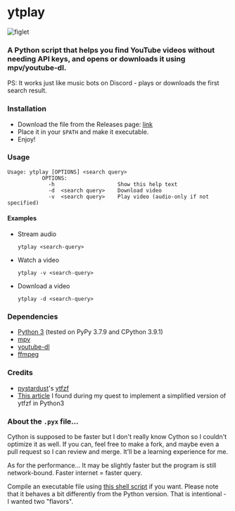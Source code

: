 # ytplay

![figlet](https://user-images.githubusercontent.com/50134239/109390169-2c1b9000-793a-11eb-94d4-d6b3edc631b7.png)

### A Python script that helps you find YouTube videos without needing API keys, and opens or downloads it using mpv/youtube-dl.

PS: It works just like music bots on Discord - plays or downloads the first search result.

### Installation
- Download the file from the Releases page: [link](https://github.com/cybarspace/ytplay/releases/download/v1.0.0/ytplay.py)
- Place it in your `$PATH` and make it executable.
- Enjoy!

### Usage
```
Usage: ytplay [OPTIONS] <search query>
           OPTIONS:
             -h                    Show this help text
             -d  <search query>    Download video
             -v  <search query>    Play video (audio-only if not specified)
```

#### Examples
- Stream audio

	`ytplay <search-query>`

- Watch a video

	`ytplay -v <search-query>`

- Download a video

	`ytplay -d <search-query>`

### Dependencies
- [Python 3](https://www.python.org/downloads/) (tested on PyPy 3.7.9 and CPython 3.9.1)
- [mpv](https://github.com/mpv-player/mpv)
- [youtube-dl](https://github.com/ytdl-org/youtube-dl)
- [ffmpeg](https://github.com/FFmpeg/FFmpeg)

### Credits
- [pystardust](https://github.com/pystardust)'s [ytfzf](https://github.com/pystardust/ytfzf)
- [This article](https://www.codeproject.com/articles/873060/python-search-youtube-for-video) I found during my quest to implement a simplified version of ytfzf in Python3

### About the `.pyx` file...

Cython is supposed to be faster but I don't really know Cython so I couldn't optimize it as well. If you can, feel free to make a fork, and maybe even a pull request so I can review and merge. It'll be a learning experience for me.

As for the performance... It may be slightly faster but the program is still network-bound. Faster internet = faster query.

Compile an executable file using [this shell script](https://github.com/cybarspace/cymake) if you want. Please note that it behaves a bit differently from the Python version. That is intentional - I wanted two "flavors".
